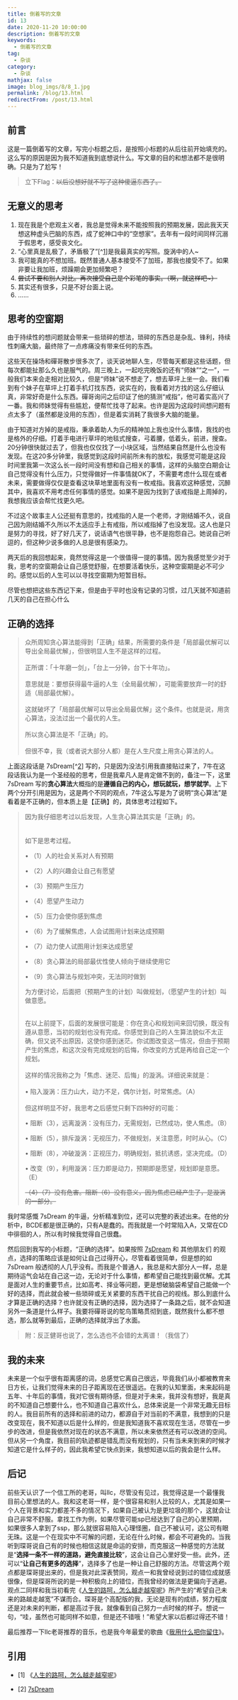 ```yaml
---
title: 倒着写的文章
id: 13
date: 2020-11-20 10:00:00
description: 倒着写的文章
keywords: 
  - 倒着写的文章
tag: 
  - 杂谈
category: 
  - 杂谈
mathjax: false
image: blog_imgs/8/8_1.jpg
permalink: /blog/13.html
redirectFrom: /post/13.html
---
```


## 前言
这是一篇倒着写的文章，写完小标题之后，是按照小标题的从后往前开始填充的。这么写的原因是因为我不知道我到底想说什么。写文章的目的和想法都不是很明确。只是为了尬写！

> 立下Flag：<del>以后没想好就不写了这种傻逼东西了。</del>

<!-- 本来想按照正常写作流程，依次填入内容，但是发现我自己不知道想要说什么，因此就先写了后记之类的东西，让我不知道我为啥想写这篇文章了。 -->

<!-- 但是第一小节也前一篇文章一样，是无意义的吐槽和不靠谱的想法。可能是一开始没想好想写什么，只是想记录一下这些天发生了什么，因此这篇18日晚上就已经起草的文章，但是到了20日早上才开始真正动笔写下。然后在写的过程中，发生的事件总是乱入， -->

<!-- 期间过去的34个小时里面完全睡着的时间只有13个小时，剩下的时间里面总是在想着乱七八糟事情，尤其是这两天甚至在做梦的时候也会想着和工作相关的事情。 -->


## 无意义的思考
1. 现在我是个悲观主义者，我总是觉得未来不能按照我的预期发展，因此我天天想这种虚头巴脑的东西，成了蛇神口中的“空想家”。去年有一段时间同样沉溺于假思考，感受丧文化。
2. “心里真是乱极了，矛盾极了”[^[1](https://www.douban.com/group/topic/10728457/)]是我最真实的写照。旋涡中的人~
3. 我可能真的不想加班。既然普通人基本接受不了加班，那我也接受不了。如果非要让我加班，烦躁期会更加频繁吧？
4. <del>尝试不要和别人对比。再次接受自己是个彩笔的事实。（啊，就这样吧~）</del>
5. 其实还有很多，只是不好台面上说。
6. ......

## 思考的空窗期
由于持续性的想问题就会带来一些琐碎的想法，琐碎的东西总是杂乱、锋利，持续性刺痛大脑，最终除了一点疼痛没有带来任何的东西。

这些天在操场和磾哥散步很多次了，谈天说地聊人生，尽管每天都是这些话题，但每次都能扯那么久也是服气的。周三晚上，一起吃完晚饭的还有“师妹”“之一”，一般我们本来会走相对比较久，但是“师妹”说不想走了，想去草坪上坐一会。我们看到有个妹子在草坪上打着手机灯找东西，说实在的，我看着对方找的这么仔细认真，非常好奇是什么东西。磾哥询问之后印证了他的猜测“戒指”，他可着实高兴了一番。我和师妹觉得有些尴尬，便帮忙找寻了起来。也许是因为这段时间想问题有点太多了（虽然都是没用的东西），但是着实消耗了我很多大脑的能量。

由于知道对方掉的是戒指，秉承着助人为乐的精神加上我也没什么事情，我找的也是格外的仔细。打着手电进行草坪的地毯式搜查，弓着腰，低着头，前进，搜查。20分钟很快就过去了，但我也仅仅找了一小块区域，当然结果自然是什么也没有发现。在这20多分钟里，我感觉到这段时间前所未有的放松，我感觉可能是这段时间里我第一次这么长一段时间没有想和自己相关的事情，这样的头脑空白期会让自己觉得没有什么压力，只觉得做好一件事情就OK了，不需要考虑什么现在或者未来，需要做得仅仅是查看这块草地里面有没有一枚戒指。我喜欢这种感觉，沉醉其中，我喜欢不用考虑任何事情的感觉。如果不是因为找到了该戒指是上周掉的，我想我应该会帮忙找更久吧。

不过这个故事主人公还挺有意思的，找戒指的人是一个老师，才刚结婚不久，说自己因为刚结婚不久所以不太适应手上有戒指，所以戒指掉了也没发现。这人也是只是努力的寻找，好了好几天了，说话语气也很平静，也不是抱怨自己。她说自己听逗的，但这种少说多做的人总是很有感染力。

两天后的我回想起来，竟然觉得这是一个很值得一提的事情。因为我感觉至少对于我，思考的空窗期会让自己感觉舒服，在想要活着快乐，这种空窗期是必不可少的。感觉以后的人生可以以寻找空窗期为短暂目标。


尽管也想把这些东西记下来，但是由于平时也没有记录的习惯，过几天就不知道前几天的自己在担心什么 

## 正确的选择
> 众所周知贪心算法能得到「正确」结果，所需要的条件是「局部最优解可以导出全局最优解」，但很明显人生不是这样的过程。
> <br/><br/>
> 正所谓：「十年磨一剑」，「台上一分钟，台下十年功」。
> <br/><br/>
> 意思就是：要想获得最牛逼的人生（全局最优解），可能需要放弃一时的舒适（局部最优解）。
> <br/><br/>
> 这就破坏了「局部最优解可以导出全局最优解」这个条件。也就是说，用贪心算法，没法过出一个最优的人生。
> <br/><br/>
> 所以贪心算法是不「正确」的。
> <br/><br/>
> 但很不幸，我（或者说大部分人都）是在人生尺度上用贪心算法的人。

上面这段话是 7sDream[^[2](https://github.com/7sDream)] 写的，只是因为没法引用我直接贴过来了，7牛在这段话我认为是一个圣经般的思考，但是我辈凡人是肯定做不到的，备注一下，这里 7sDream 写的**贪心算法**大概指的是**遵循自己的内心，想玩就玩，想学就学**。上下两个分开引用是因为，这是两个不同的观点，7牛这么写是为了说明“贪心算法”是看着是不正确的，但本质上是【正确】的，具体思考过程如下。

> 因为我仔细思考过以后发现，人生贪心算法其实是「正确」的。<br/>
> <br/><br/>
> 如下是思考过程。
> 
> • （1）人的社会关系对人有预期
> 
> • （2）人的兴趣会让自己有愿望
> 
> • （3）预期产生压力
> 
> • （4）愿望产生动力
> 
> • （5）压力会使你感到焦虑
> 
> • （6）为了缓解焦虑，人会试图用计划来达成预期
> 
> • （7）动力使人试图用计划来达成愿望
> 
> • （8）贪心算法的局部最优性使人倾向于继续使用它
> 
> • （9）贪心算法与规划冲突，无法同时做到
> 
> 为方便讨论，后面把（预期产生的计划）叫做规划，（愿望产生的计划）叫做意愿。
> <br/><br/>
> 
> 在以上前提下，后面的发展很可能是：你在贪心和规划间来回切换，既没有遵从意愿，当初的规划也没有完成。你感觉到自己的人生算法貌似不太正确，但又说不出原因，这使你感到迷茫。你试图改变这一情况，但由于预期产生的焦虑，和这次没有完成规划的后悔，你改变的方式是再给自己定一个规划。
> <br/><br/>
> 这样的情况我称之为「焦虑、迷茫、后悔」的漩涡。详细说来就是：
> <br/><br/>
> • 陷入漩涡：压力山大，动力不足，偶尔计划，时常焦虑。（A）
> <br/><br/>
> 但这样明显不好，我思考之后感觉只剩下四种好的可能：
> 
> • 阻断（3），远离漩涡：没有压力，无需规划，已然成功，使人焦虑。（B）
> 
> • 阻断（5），排斥漩涡：无视压力，不做规划，关注意愿，时时从心。（C）
> 
> • 阻断（8），冲破漩涡：正视压力，明确规划，抵抗诱惑，坚决完成。（D）
> 
> • 改变（9），利用漩涡：压力即是动力，预期即是愿望，规划即是意愿。（E）
> 
> <del>（4）（7）没有危害。阻断（6）没有意义，因为焦虑已经产生了，是漩涡的一部分。</del>

我时常感慨 7sDream 的牛逼，分析精准到位，还可以完整的表述出来。在他的分析中，BCDE都是很正确的，只有A是蠢的。而我就是一个时常陷入A，又常在CD中徘徊的人，所以有时候我觉得自己很蠢。

然后回到我写的小标题，“正确的选择”。如果按照 [7sDream](https://github.com/7sDream) 和 其他朋友们 的观点，选择的策略应该是如何让自己过得开心，尽管看着很简单，但是想的如 7sDream 般透彻的人几乎没有。而我是个普通人，我总是和大部分人一样，总是期待运气会站在自己这一边，无论对于什么事情，都希望自己能找到最优解。尤其是面对人生的重要节点，比如高考、择业等问题，更是想破脑袋希望自己能做一个好的选择，而此就会被一些琐碎或无关紧要的东西干扰自己的视线。那么到底什么才算是正确的选择？也许就没有正确的选择，因为选择了一条路之后，就不会知道另外一条道是什么样子。我要将磾哥说的鸵鸟策略贯彻到底，既然我什么都不想选，那么就等到最后，正确的选择就浮出了水面。

> 附：反正健哥也说了，怎么选也不会错的太离谱！（我信了）


## 我的未来
未来是一个似乎很有距离感的词，总感觉它离自己很远，毕竟我们从小都被教育来日方长，让我们觉得未来的日子距离现在还很遥远。在我的认知里面，未来起码是五年、十年后的事情，我对它很有期待感，但是对于未来，我并没有想好，我是真的不知道自己想要什么，也不知道自己喜欢什么，总体来说是一个非常无趣无目标的人。我目前所有的选择和前进的动力，都源自于对当前的不满意，我想到的只是改变现在，我不知道以后是什么样的，但是我知道我不喜欢现在生活，尽管在一步步的改进，但是我依然对现在的状态不满意，所以未来依然还有可以改进的空间。但从另一个角度，我目前的轨迹都是错乱而没有规划的，只有当未来到来的时候才知道它是什么样子的，因此我希望它快点到来，我想知道以后的我会是什么样。


## 后记
前些天认识了一个信工所的老哥，叫llc，尽管没有见过，我觉得这是一个最懂我目前心里想法的人。我和这老哥一样，是个很容易和别人比较的人，尤其是如果一个人在背景和实力都差不多的情况下，如果自己被认为是更垃圾的那个，这就会让自己非常不舒服。拿找工作为例，如果尽管可能sp已经达到了自己的心里预期，如果很多人拿到了ssp，那么就很容易陷入心理怪圈，自己不被认可，这公司有眼无珠。这是一个在现实中不可解的问题，无论在什么时候，都会不可避免的。当我听到琛哥说自己有的时候也相信这就是命运的安排，而克服这一种感觉的方法就是“**选择一条不一样的道路，避免直接比较**”，这会让自己心里好受一些。此外，还可以“**让自己有更多的选择**”，选择多了也是一种让自己舒服的方法。尽管这两个观点都是琛哥提出来的，但是我对此深表赞同，观点一和我曾经说到过的错位成就感很像，但是琛哥所说的是一种积极向上的错位，而我曾经的做法是更偏向于逃避。观点二同样和我当初看完《[人生的路呵，怎么越走越窄呢](https://www.douban.com/group/topic/10728457/)》所产生的“希望自己未来的路越走越宽”不谋而合。琛哥是个高配版的我，无论是现有的成绩，努力程度还是对未来的判断，都是高过于我，就像看到自己努力一点时候的样子。想说一句，“哇，虽然也可能同样不如意，但是还不错哦！”希望大家以后都过得还不错！

最后推荐一下llc老哥推荐的音乐，也是我今年最爱的歌曲《[我用什么把你留住](https://music.163.com/#/song?id=1306923998)》。

<!-- 但是在现实中的“墨菲定律”能量更加强大，越想要什么就来不了什么。
曾经我说过一个观点“我会为我的朋友有一个好的offer而开心，但是如果我没有，我同样会很难受”。 -->

## 引用
- [1] 《[人生的路呵，怎么越走越窄呢](https://www.douban.com/group/topic/10728457/)》

- [2] [7sDream](https://github.com/7sDream)
